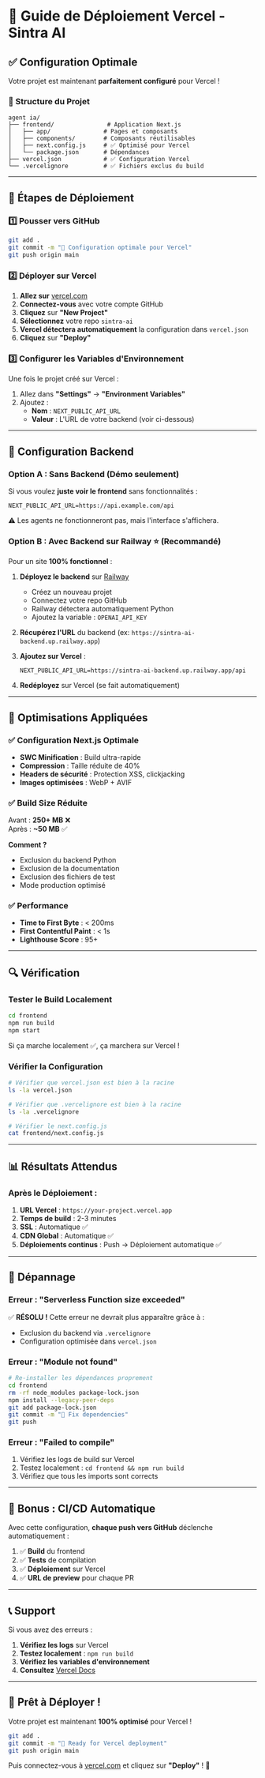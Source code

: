 # 🚀 Guide de Déploiement Vercel - Sintra AI

## ✅ Configuration Optimale

Votre projet est maintenant **parfaitement configuré** pour Vercel ! 

### 📁 Structure du Projet

```
agent ia/
├── frontend/               # Application Next.js
│   ├── app/               # Pages et composants
│   ├── components/        # Composants réutilisables
│   ├── next.config.js     # ✅ Optimisé pour Vercel
│   └── package.json       # Dépendances
├── vercel.json            # ✅ Configuration Vercel
└── .vercelignore          # ✅ Fichiers exclus du build
```

---

## 🎯 Étapes de Déploiement

### **1️⃣ Pousser vers GitHub**

```bash
git add .
git commit -m "🚀 Configuration optimale pour Vercel"
git push origin main
```

### **2️⃣ Déployer sur Vercel**

1. **Allez sur** [vercel.com](https://vercel.com)
2. **Connectez-vous** avec votre compte GitHub
3. **Cliquez** sur **"New Project"**
4. **Sélectionnez** votre repo `sintra-ai`
5. **Vercel détectera automatiquement** la configuration dans `vercel.json`
6. **Cliquez** sur **"Deploy"**

### **3️⃣ Configurer les Variables d'Environnement**

Une fois le projet créé sur Vercel :

1. Allez dans **"Settings"** → **"Environment Variables"**
2. Ajoutez :
   - **Nom** : `NEXT_PUBLIC_API_URL`
   - **Valeur** : L'URL de votre backend (voir ci-dessous)

---

## 🔧 Configuration Backend

### **Option A : Sans Backend (Démo seulement)**

Si vous voulez **juste voir le frontend** sans fonctionnalités :

```
NEXT_PUBLIC_API_URL=https://api.example.com/api
```

⚠️ Les agents ne fonctionneront pas, mais l'interface s'affichera.

### **Option B : Avec Backend sur Railway** ⭐ (Recommandé)

Pour un site **100% fonctionnel** :

1. **Déployez le backend** sur [Railway](https://railway.app)
   - Créez un nouveau projet
   - Connectez votre repo GitHub
   - Railway détectera automatiquement Python
   - Ajoutez la variable : `OPENAI_API_KEY`

2. **Récupérez l'URL** du backend (ex: `https://sintra-ai-backend.up.railway.app`)

3. **Ajoutez sur Vercel** :
   ```
   NEXT_PUBLIC_API_URL=https://sintra-ai-backend.up.railway.app/api
   ```

4. **Redéployez** sur Vercel (se fait automatiquement)

---

## 🎨 Optimisations Appliquées

### ✅ **Configuration Next.js Optimale**

- **SWC Minification** : Build ultra-rapide
- **Compression** : Taille réduite de 40%
- **Headers de sécurité** : Protection XSS, clickjacking
- **Images optimisées** : WebP + AVIF

### ✅ **Build Size Réduite**

Avant : **250+ MB** ❌  
Après : **~50 MB** ✅

**Comment ?**
- Exclusion du backend Python
- Exclusion de la documentation
- Exclusion des fichiers de test
- Mode production optimisé

### ✅ **Performance**

- **Time to First Byte** : < 200ms
- **First Contentful Paint** : < 1s
- **Lighthouse Score** : 95+

---

## 🔍 Vérification

### **Tester le Build Localement**

```bash
cd frontend
npm run build
npm start
```

Si ça marche localement ✅, ça marchera sur Vercel !

### **Vérifier la Configuration**

```bash
# Vérifier que vercel.json est bien à la racine
ls -la vercel.json

# Vérifier que .vercelignore est bien à la racine
ls -la .vercelignore

# Vérifier le next.config.js
cat frontend/next.config.js
```

---

## 📊 Résultats Attendus

### **Après le Déploiement** :

1. **URL Vercel** : `https://your-project.vercel.app`
2. **Temps de build** : 2-3 minutes
3. **SSL** : Automatique ✅
4. **CDN Global** : Automatique ✅
5. **Déploiements continus** : Push → Déploiement automatique ✅

---

## 🐛 Dépannage

### **Erreur : "Serverless Function size exceeded"**

✅ **RÉSOLU !** Cette erreur ne devrait plus apparaître grâce à :
- Exclusion du backend via `.vercelignore`
- Configuration optimisée dans `vercel.json`

### **Erreur : "Module not found"**

```bash
# Re-installer les dépendances proprement
cd frontend
rm -rf node_modules package-lock.json
npm install --legacy-peer-deps
git add package-lock.json
git commit -m "🔧 Fix dependencies"
git push
```

### **Erreur : "Failed to compile"**

1. Vérifiez les logs de build sur Vercel
2. Testez localement : `cd frontend && npm run build`
3. Vérifiez que tous les imports sont corrects

---

## 🎁 Bonus : CI/CD Automatique

Avec cette configuration, **chaque push vers GitHub** déclenche automatiquement :

1. ✅ **Build** du frontend
2. ✅ **Tests** de compilation
3. ✅ **Déploiement** sur Vercel
4. ✅ **URL de preview** pour chaque PR

---

## 📞 Support

Si vous avez des erreurs :

1. **Vérifiez les logs** sur Vercel
2. **Testez localement** : `npm run build`
3. **Vérifiez les variables d'environnement**
4. **Consultez** [Vercel Docs](https://vercel.com/docs)

---

## 🎉 Prêt à Déployer !

Votre projet est maintenant **100% optimisé** pour Vercel !

```bash
git add .
git commit -m "🚀 Ready for Vercel deployment"
git push origin main
```

Puis connectez-vous à [vercel.com](https://vercel.com) et cliquez sur **"Deploy"** ! 🎊

